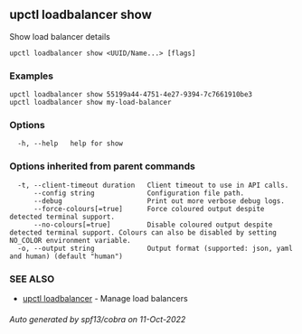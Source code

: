 ## upctl loadbalancer show

Show load balancer details

```
upctl loadbalancer show <UUID/Name...> [flags]
```

### Examples

```
upctl loadbalancer show 55199a44-4751-4e27-9394-7c7661910be3
upctl loadbalancer show my-load-balancer
```

### Options

```
  -h, --help   help for show
```

### Options inherited from parent commands

```
  -t, --client-timeout duration   Client timeout to use in API calls.
      --config string             Configuration file path.
      --debug                     Print out more verbose debug logs.
      --force-colours[=true]      Force coloured output despite detected terminal support.
      --no-colours[=true]         Disable coloured output despite detected terminal support. Colours can also be disabled by setting NO_COLOR environment variable.
  -o, --output string             Output format (supported: json, yaml and human) (default "human")
```

### SEE ALSO

* [upctl loadbalancer](upctl_loadbalancer.md)	 - Manage load balancers

###### Auto generated by spf13/cobra on 11-Oct-2022
